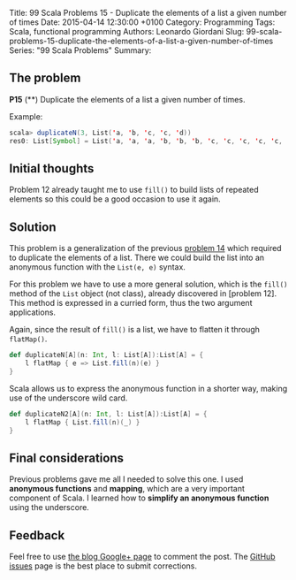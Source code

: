 Title: 99 Scala Problems 15 - Duplicate the elements of a list a given number of times
Date: 2015-04-14 12:30:00 +0100
Category: Programming
Tags: Scala, functional programming
Authors: Leonardo Giordani
Slug: 99-scala-problems-15-duplicate-the-elements-of-a-list-a-given-number-of-times
Series: "99 Scala Problems"
Summary: 

## The problem

**P15** (**) Duplicate the elements of a list a given number of times.

Example:

``` scala
scala> duplicateN(3, List('a, 'b, 'c, 'c, 'd))
res0: List[Symbol] = List('a, 'a, 'a, 'b, 'b, 'b, 'c, 'c, 'c, 'c, 'c, 'c, 'd, 'd, 'd)
```

## Initial thoughts

Problem 12 already taught me to use `fill()` to build lists of repeated elements so this could be a good occasion to use it again.

## Solution

This problem is a generalization of the previous [problem 14](/blog/2015/04/14/99-scala-problems-14-duplicate-the-elements-of-a-list) which required to duplicate the elements of a list. There we could build the list into an anonymous function with the `List(e, e)` syntax.

For this problem we have to use a more general solution, which is the `fill()` method of the `List` object (not class), already discovered in [problem 12]. This method is expressed in a curried form, thus the two argument applications.

Again, since the result of `fill()` is a list, we have to flatten it through `flatMap()`.

``` scala
def duplicateN[A](n: Int, l: List[A]):List[A] = {
    l flatMap { e => List.fill(n)(e) }
}
```

Scala allows us to express the anonymous function in a shorter way, making use of the underscore wild card.

``` scala
def duplicateN2[A](n: Int, l: List[A]):List[A] = {
    l flatMap { List.fill(n)(_) }
}
```

## Final considerations

Previous problems gave me all I needed to solve this one. I used **anonymous functions** and **mapping**, which are a very important component of Scala. I learned how to **simplify an anonymous function** using the underscore.

## Feedback

Feel free to use [the blog Google+ page](https://plus.google.com/u/0/111444750762335924049) to comment the post. The [GitHub issues](http://github.com/TheDigitalCatOnline/thedigitalcatonline.github.com/issues) page is the best place to submit corrections.
